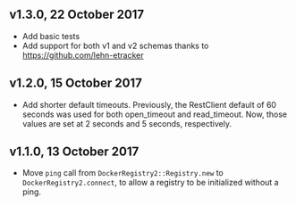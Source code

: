 ## v1.3.0, 22 October 2017

- Add basic tests
- Add support for both v1 and v2 schemas thanks to https://github.com/lehn-etracker

## v1.2.0, 15 October 2017

- Add shorter default timeouts. Previously, the RestClient default of 60 seconds
  was used for both open_timeout and read_timeout. Now, those values are set at
  2 seconds and 5 seconds, respectively.

## v1.1.0, 13 October 2017

- Move `ping` call from `DockerRegistry2::Registry.new` to
  `DockerRegistry2.connect`, to allow a registry to be initialized without a
  ping.

